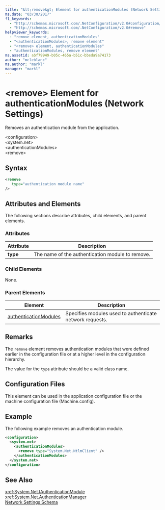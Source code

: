 ```yaml
---
title: "&lt;remove&gt; Element for authenticationModules (Network Settings)"
ms.date: "03/30/2017"
f1_keywords: 
  - "http://schemas.microsoft.com/.NetConfiguration/v2.0#configuration/system.net/authenticationModules/remove"
  - "http://schemas.microsoft.com/.NetConfiguration/v2.0#remove"
helpviewer_keywords: 
  - "remove element, authenticationModules"
  - "<authenticationModules>, remove element"
  - "<remove> element, authenticationModules"
  - "authenticationModules, remove element"
ms.assetid: abf79949-b05c-465a-b51c-bbeda9a74173
author: "mcleblanc"
ms.author: "markl"
manager: "markl"
---
```

# &lt;remove&gt; Element for authenticationModules (Network Settings)
Removes an authentication module from the application.  

 \<configuration>  
\<system.net>  
\<authenticationModules>  
\<remove>  

## Syntax  

```xml  
<remove   
   type="authentication module name"   
/>  
```  

## Attributes and Elements  
 The following sections describe attributes, child elements, and parent elements.  

### Attributes  


|**Attribute**|**Description**|  
|-------------------|---------------------|  
|**type**|The name of the authentication module to remove.|  

### Child Elements  
 None.  

### Parent Elements  


|**Element**|**Description**|  
|-----------------|---------------------|  
|[authenticationModules](../../../../../docs/framework/configure-apps/file-schema/network/authenticationmodules-element-network-settings.md)|Specifies modules used to authenticate network requests.|  

## Remarks  
 The `remove` element removes authentication modules that were defined earlier in the configuration file or at a higher level in the configuration hierarchy.  

 The value for the `type` attribute should be a valid class name.  

## Configuration Files  
 This element can be used in the application configuration file or the machine configuration file (Machine.config).  

## Example  
 The following example removes an authentication module.  

```xml  
<configuration>  
  <system.net>  
    <authenticationModules>  
      <remove type="System.Net.NtlmClient" />  
    </authenticationModules>  
  </system.net>  
</configuration>  
```  

## See Also  
 <xref:System.Net.IAuthenticationModule>  
 <xref:System.Net.AuthenticationManager>  
 [Network Settings Schema](../../../../../docs/framework/configure-apps/file-schema/network/index.md)
